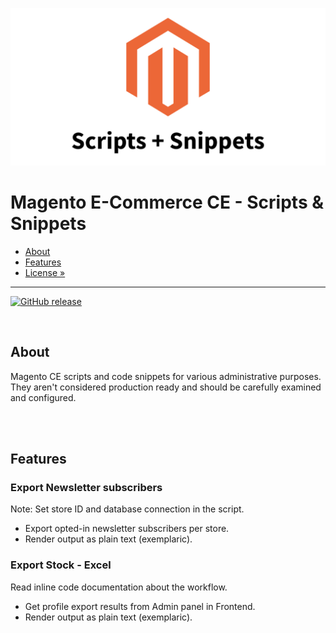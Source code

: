 ![Preview](preview.png)

# Magento E-Commerce CE - Scripts & Snippets

- [About](#about)
- [Features](#features)
- [License »](/LICENSE.md)

---

[![GitHub release](https://img.shields.io/github/release/TheRemoteCoder/Magento-Ecommerce-CE--Scripts-Snippets.svg)](https://github.com/TheRemoteCoder/Magento-Ecommerce-CE--Scripts-Snippets/releases)

<br>


## About

Magento CE scripts and code snippets for various administrative purposes.
They aren't considered production ready and should be carefully examined and configured.


<br><br>

## Features

### Export Newsletter subscribers

Note: Set store ID and database connection in the script.

- Export opted-in newsletter subscribers per store.
- Render output as plain text (exemplaric).


### Export Stock - Excel

Read inline code documentation about the workflow.

- Get profile export results from Admin panel in Frontend.
- Render output as plain text (exemplaric).

